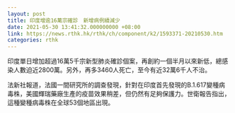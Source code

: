 ```yaml
---
layout: post
title: 印度增逾16萬宗確診　新增病例續減少
date: 2021-05-30 13:41:32.000000000 +08:00
link: https://news.rthk.hk/rthk/ch/component/k2/1593371-20210530.htm
categories: rthk
---
```


印度單日增加超過16萬5千宗新型肺炎確診個案，再創約一個半月以來新低，總感染人數迫近2800萬。另外，再多3460人死亡，至今有近32萬6千人不治。

法新社報道，法國一間研究所的調查發現，針對在印度首先發現的B.1.617變種病毒株，美國輝瑞藥廠生產的疫苗效果稍差，但仍然有足夠保護力。世衛報告指出，這種變種病毒株在全球53個地區出現。
